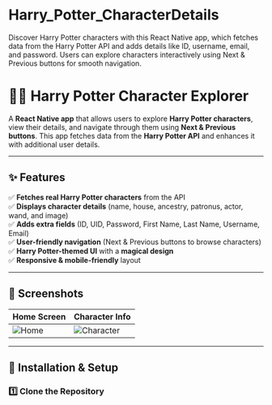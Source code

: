 # Harry_Potter_CharacterDetails
Discover Harry Potter characters with this React Native app, which fetches data from the Harry Potter API and adds details like ID, username, email, and password. Users can explore characters interactively using Next &amp; Previous buttons for smooth navigation. 
# 🧙‍♂️ Harry Potter Character Explorer

A **React Native app** that allows users to explore **Harry Potter characters**, view their details, and navigate through them using **Next & Previous buttons**. This app fetches data from the **Harry Potter API** and enhances it with additional user details.

---

## ✨ Features

✅ **Fetches real Harry Potter characters** from the API  
✅ **Displays character details** (name, house, ancestry, patronus, actor, wand, and image)  
✅ **Adds extra fields** (ID, UID, Password, First Name, Last Name, Username, Email)  
✅ **User-friendly navigation** (Next & Previous buttons to browse characters)  
✅ **Harry Potter-themed UI** with a **magical design**  
✅ **Responsive & mobile-friendly** layout  

---

## 📸 Screenshots

| Home Screen | Character Info |
|-------------|--------------|
| ![Home](https://via.placeholder.com/300x600?text=Home+Screen) | ![Character](https://via.placeholder.com/300x600?text=Character+Details) |

---

## 🔧 Installation & Setup

### 1️⃣ **Clone the Repository**
```sh




